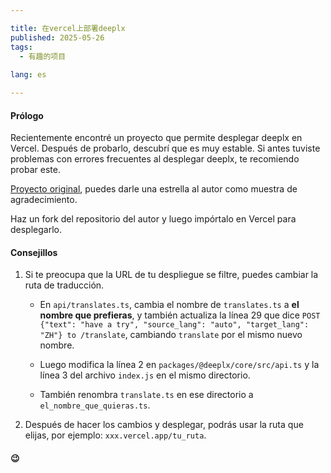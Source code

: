 ```yaml
---

title: 在vercel上部署deeplx
published: 2025-05-26
tags:
  - 有趣的项目
  
lang: es

---
```

#### Prólogo

Recientemente encontré un proyecto que permite desplegar deeplx en Vercel. Después de probarlo, descubrí que es muy estable. Si antes tuviste problemas con errores frecuentes al desplegar deeplx, te recomiendo probar este.

[Proyecto original](https://github.com/un-ts/deeplx), puedes darle una estrella al autor como muestra de agradecimiento.

Haz un fork del repositorio del autor y luego impórtalo en Vercel para desplegarlo.

#### Consejillos

1. Si te preocupa que la URL de tu despliegue se filtre, puedes cambiar la ruta de traducción.
   
   - En `api/translates.ts`, cambia el nombre de `translates.ts` a **el nombre que prefieras**, y también actualiza la línea 29 que dice `POST {"text": "have a try", "source_lang": "auto", "target_lang": "ZH"} to /translate`, cambiando `translate` por el mismo nuevo nombre.
   
   - Luego modifica la línea 2 en `packages/@deeplx/core/src/api.ts` y la línea 3 del archivo `index.js` en el mismo directorio.
   
   - También renombra `translate.ts` en ese directorio a `el_nombre_que_quieras.ts`.

2. Después de hacer los cambios y desplegar, podrás usar la ruta que elijas, por ejemplo: `xxx.vercel.app/tu_ruta`.

#### 😉